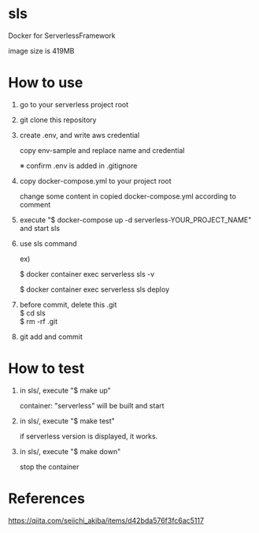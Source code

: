 # sls
Docker for ServerlessFramework

image size is 419MB

# How to use
1. go to your serverless project root

2. git clone this repository
   
3. create .env, and write aws credential
      
    copy env-sample and replace name and credential

    ※ confirm .env is added in .gitignore 

4.  copy docker-compose.yml to your project root
    
    change some content in copied docker-compose.yml according to comment

5. execute "$ docker-compose up -d serverless-YOUR_PROJECT_NAME" and start sls
   
6. use sls command

    ex)

    $ docker container exec serverless sls -v

    $ docker container exec serverless sls deploy

7. before commit, delete this .git  
    $ cd sls  
    $ rm -rf .git  
8. git add and commit

# How to test
1.  in sls/, execute "$ make up"

    container: "serverless" will be built and start

2. in sls/, execute "$ make test"

    if serverless version is displayed, it works.

3. in sls/, execute "$ make down"

    stop the container

# References
https://qiita.com/seiichi_akiba/items/d42bda576f3fc6ac5117